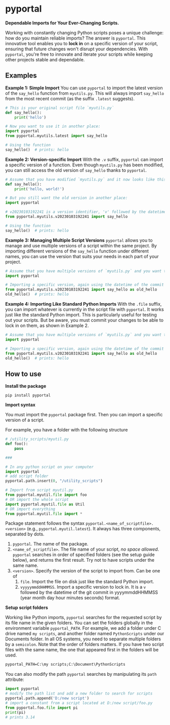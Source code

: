 # pyportal

**Dependable Imports for Your Ever-Changing Scripts.**


Working with constantly changing Python scripts poses a unique challenge: how do you maintain reliable imports? The answer is `pyportal`. This innovative tool enables you to **lock in** on a specific version of your script, ensuring that future changes won't disrupt your dependencies. With `pyportal`, you're free to innovate and iterate your scripts while keeping other projects stable and dependable.


## Examples

**Example 1: Simple Import**  You can use `pyportal` to import the latest version of the `say_hello` function from `myutils.py`. This will always import `say_hello` from the most recent commit (as the suffix `.latest` suggests).

```python
# This is your original script file `myutils.py`
def say_hello():
    print('hello')

# Now you want to use it in another place:
import pyportal
from pyportal.myutils.latest import say_hello

# Using the function
say_hello()  # prints: hello
```

**Example 2: Version-specific Import** With the `.v` suffix, `pyportal` can import a specific version of a function. Even though `myutils.py` has been modified, you can still access the old version of `say_hello` thanks to `pyportal`.

```python
# Assume that you have modified `myutils.py` and it now looks like this:
def say_hello():
    print('hello, world!')

# But you still want the old version in another place:
import pyportal

# v20230103192241 is a version identifier, 'v' followed by the datetime of the specific git commit
from pyportal.myutils.v20230103192241 import say_hello

# Using the function
say_hello()  # prints: hello
```

**Example 3: Managing Multiple Script Versions** `pyportal` allows you to manage and use multiple versions of a script within the same project. By importing different versions of the `say_hello` function under different names, you can use the version that suits your needs in each part of your project.

```python
# Assume that you have multiple versions of `myutils.py` and you want to use different versions in different places:
import pyportal

# Importing a specific version, again using the datetime of the commit as the version identifier
from pyportal.myutils.v20230103192241 import say_hello as old_hello
old_hello()  # prints: hello
```


**Example 4: Importing Like Standard Python Imports** With the `.file` suffix, you can import whatever is currently in the script file with `pyportal`. It works just like the standard Python import. This is particularly useful for testing out your scripts. But be aware, you must commit your changes to be able to lock in on them, as shown in Example 2.

```python
# Assume that you have multiple versions of `myutils.py` and you want to use different versions in different places:
import pyportal

# Importing a specific version, again using the datetime of the commit as the version identifier
from pyportal.myutils.v20230103192241 import say_hello as old_hello
old_hello()  # prints: hello
```

## How to use

**Install the package**

```
pip install pyportal
```

**Import syntax**

You must import the `pyportal` package first. Then you can import a specific version of a script.

For example, you have a folder with the following structure

```python
# /utility_scripts/myutil.py
def foo():
    pass

###

# In any python script on your computer
import pyportal
# add script folder
pyportal.path.insert(0, "/utility_scripts")

# Import from script myutil.py
from pyportal.myutil.file import foo
# OR import the whole script
import pyportal.myutil.file as Util
# OR import everything
from pyportal.myutil.file import *
```

Package statement follows the syntax `pyportal.<name_of_scriptfile>.<version>` (e.g., `pyportal.myutil.latest`). It always has three components, separated by dots.

1. `pyportal`. The name of the package.
2. `<name_of_scriptfile>`. The file name of your script, *no space allowed*. `pyportal` searches in order of specified folders (see the setup guide below), and returns the first result. Try not to have scripts under the same name.
3. `<version>`. Specify the version of the script to import from. Can be one of
   1. `file`. Import the file on disk just like the standard Python import.
   2. `vyyyymmddHHMMSS`. Import a specific version to lock in. It is a `v` followed by the datetime of the git commit in yyyymmddHHMMSS (year month day hour minutes seconds) format.


**Setup script folders**

Working like Python imports, `pyportal` searches for the requested script by its file name in the given folders. You can set the folders globally in the environment variable `pyportal_PATH`. For example, we add a folder under C drive named `my scripts`, and another folder named `PythonScripts` under our Documents folder. In all OS systems, you need to separate multiple folders by a `semicolon`. Note that the order of folders matters. If you have two script files with the same name, the one that appeared first in the folders will be used.

```cmd
pyportal_PATH=C:\my scripts;C:\Document\PythonScripts
```

You can also modify the path `pyportal` searches by manipulating its `path` attribute:

```python
import pyportal
# modify the path list and add a new folder to search for scripts
pyportal.path.append('D:/new script')
# import a constant from a script located at D:/new script/foo.py
from pyportal.foo.file import pi
print(pi) 
# prints 3.14
```
